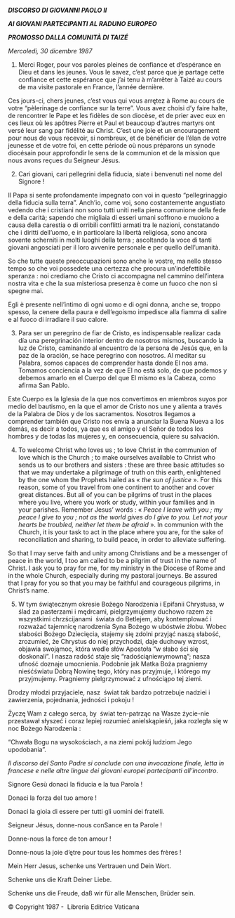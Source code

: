 ***DISCORSO DI GIOVANNI PAOLO II***

***AI GIOVANI PARTECIPANTI AL RADUNO EUROPEO***

***PROMOSSO DALLA COMUNITÀ DI TAIZÉ***

*Mercoledì, 30 dicembre 1987*

1. Merci Roger, pour vos paroles pleines de confiance et d’espérance en Dieu et dans les jeunes. Vous le savez, c’est parce que je partage cette confiance et cette espérance que j’ai tenu à m’arrêter à Taizé au cours de ma visite pastorale en France, l’année dernière.

Ces jours-ci, chers jeunes, c’est vous qui vous arrętez à Rome au cours de votre “pèlerinage de confiance sur la terre”. Vous avez choisi d’y faire halte, de rencontrer le Pape et les fidèles de son diocèse, et de prier avec eux en ces lieux où les apôtres Pierre et Paul et beaucoup d’autres martyrs ont versé leur sang par fidélité au Christ. C’est une joie et un encouragement pour nous de vous recevoir, si nombreux, et de bénéficier de l’élan de votre jeunesse et de votre foi, en cette période où nous préparons un synode diocésain pour approfondir le sens de la communion et de la mission que nous avons reçues du Seigneur Jésus.

2. Cari giovani, cari pellegrini della fiducia, siate i benvenuti nel nome del Signore !

Il Papa si sente profondamente impegnato con voi in questo “pellegrinaggio della fiducia sulla terra”. Anch’io, come voi, sono costantemente angustiato vedendo che i cristiani non sono tutti uniti nella piena comunione della fede e della carità; sapendo che migliaia di esseri umani soffrono e muoiono a causa della carestia o di orribili conflitti armati tra le nazioni, constatando che i diritti dell’uomo, e in particolare la libertà religiosa, sono ancora sovente scherniti in molti luoghi della terra ; ascoltando la voce di tanti giovani angosciati per il loro avvenire personale e per quello dell’umanità.

So che tutte queste preoccupazioni sono anche le vostre, ma nello stesso tempo so che voi possedete una certezza che procura un’indefettibile speranza : noi crediamo che Cristo ci accompagna nel cammino dell’intera nostra vita e che la sua misteriosa presenza è come un fuoco che non si spegne mai.

Egli è presente nell’intimo di ogni uomo e di ogni donna, anche se, troppo spesso, la cenere della paura e dell’egoismo impedisce alla fiamma di salire e al fuoco di irradiare il suo calore.

3. Para ser un peregrino de fiar de Cristo, es indispensable realizar cada día una peregrinación interior dentro de nosotros mismos, buscando la luz de Cristo, caminando al encuentro de la persona de Jesús que, en la paz de la oración, se hace peregrino con nosotros. Al meditar su Palabra, somos capaces de comprender hasta donde El nos ama. Tomamos conciencia a la vez de que El no está solo, de que podemos y debemos amarlo en el Cuerpo del que El mismo es la Cabeza, como afirma San Pablo.

Este Cuerpo es la Iglesia de la que nos convertimos en miembros suyos por medio del bautismo, en la que el amor de Cristo nos une y alienta a través de la Palabra de Dios y de los sacramentos. Nosotros llegamos a comprender también que Cristo nos envía a anunciar la Buena Nueva a los demás, es decir a todos, ya que es el amigo y el Señor de todos los hombres y de todas las mujeres y, en consecuencia, quiere su salvación.

4. To welcome Christ who loves us ; to love Christ in the communion of love which is the Church ; to make ourselves available to Christ who sends us to our brothers and sisters : these are three basic attitudes so that we may undertake a pilgrimage of truth on this earth, enlightened by the one whom the Prophets hailed as « *the sun of justice* ». For this reason, some of you travel from one continent to another and cover great distances. But all of you can be pilgrims of trust in the places where you live, where you work or study, within your families and in your parishes. Remember Jesus’ words : « *Peace I leave with you ; my peace I give to you ; not as the world gives do I give to you. Let not your hearts be troubled, neither let them be afraid* ». In communion with the Church, it is your task to act in the place where you are, for the sake of reconciliation and sharing, to build peace, in order to alleviate suffering.

So that I may serve faith and unity among Christians and be a messenger of peace in the world, I too am called to be a pilgrim of trust in the name of Christ. I ask you to pray for me, for my ministry in the Diocese of Rome and in the whole Church, especially during my pastoral journeys. Be assured that I pray for you so that you may be faithful and courageous pilgrims, in Christ’s name.

5. W tym świątecznym okresie Bożego Narodzenia i Epifanii Chrystusa, w  ślad za pasterzami i mędrcami, pielgrzymujemy duchowo razem ze wszystkimi chrzścijanami  świata do Betlejem, aby kontemplować i rozważać tajemnicę narodzenia Syna Bożego w ubóstwie żłobu. Wobec słabości Bożego Dziecięcia, stajemy się zdolni przyjąć naszą słabość, zrozumieć, że Chrystus do niej przychodzi, daje duchowy wzrost, objawia swojąmoc, która wedle słów Apostoła “w słabo ści się doskonali”. I nasza radość staje się “radościąniewymowną”; nasza ufność doznaje umocnienia. Podobnie jak Matka Boża pragniemy nieśćświatu Dobrą Nowinę tego, który nas przyjmuje, i którego my przyjmujemy. Pragniemy pielgrzymować z ufnościąpo tej ziemi.

Drodzy młodzi przyjaciele, nasz  świat tak bardzo potrzebuje nadziei i zawierzenia, pojednania, jedności i pokoju !

Życzę Wam z całego serca, by  świat ten-patrząc na Wasze życie-nie przestawał słyszeć i coraz lepiej rozumieć anielskąpieśń, jaka rozległa się w noc Bożego Narodzenia :

“Chwała Bogu na wysokościach, a na ziemi pokój ludziom Jego upodobania”.

*Il discorso del Santo Padre si conclude con una invocazione finale, letta in francese e nelle altre lingue dei giovani europei partecipanti all’incontro*.

Signore Gesù donaci la fiducia e la tua Parola !

Donaci la forza del tuo amore !

Donaci la gioia di essere per tutti gli uomini dei fratelli.

Seigneur Jésus, donne-nous conSance en ta Parole !

Donne-nous la force de ton amour !

Donne-nous la joie d’ętre pour tous les hommes des frères !

Mein Herr Jesus, schenke uns Vertrauen und Dein Wort.

Schenke uns die Kraft Deiner Liebe.

Schenke uns die Freude, daß wir für alle Menschen, Brüder sein.

© Copyright 1987 -  Libreria Editrice Vaticana